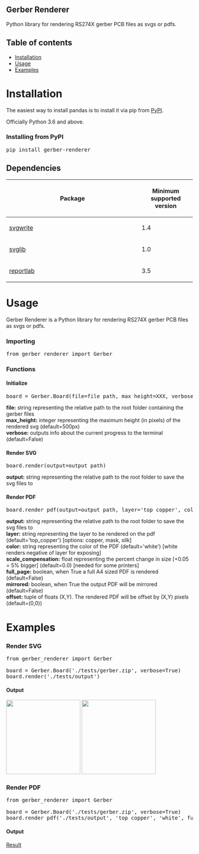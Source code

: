
## Gerber Renderer

Python library for rendering RS274X gerber PCB files as svgs or pdfs.

## Table of contents

<div class="container-xl">
        <div class="row">
            <div class="col-12 col-md-2 bd-sidebar">
                <nav class="bd-links" id="bd-docs-nav" aria-label="Main navigation">
                    <div class="bd-toc-item active">
                        <ul class="nav bd-sidenav">
                            <li class="">
                                <a href="#installation">Installation</a>
                            </li>
                            <li class="">
                                <a href="#usage">
                                    Usage</a>
                            </li>
                            <li class="">
                                <a href="#examples">Examples</a>
                            </li>
                        </ul>
                    </div>
                </nav>
            </div>
        </div>
</div>

<div>
    <div class="section" id="installation">
        <span id="install"></span>
        <h1>Installation</h1>
        <p>The easiest way to install pandas is to install it
            via pip from <a class="reference external"
                href="https://pypi.org/project/gerber-renderer/">PyPI</a>.</p>
        <p>Officially Python 3.6 and above.</p>
    </div>

<div class="section" id="installing-from-pypi">
<h3>Installing from PyPI</h3>
<div class="highlight-default notranslate">
<div class="highlight">
    <pre><span></span><span class="n">pip</span> <span class="n">install</span> <span class="n">gerber-renderer</span></pre>
</div>
</div>

<div class="section" id="dependencies">
<span id="install-dependencies"></span>
<h2>Dependencies</h2>
<table class="table">
    <colgroup>
        <col style="width: 71%">
        <col style="width: 29%">
    </colgroup>
    <thead>
        <tr class="row-odd">
            <th class="head">
                <p>Package</p>
            </th>
            <th class="head">
                <p>Minimum supported version</p>
            </th>
        </tr>
    </thead>
    <tbody>
        <tr class="row-even">
            <td>
                <p><a class="reference external"
                        href="https://pypi.org/project/svgwrite/">svgwrite</a>
                </p>
            </td>
            <td>
                <p>1.4</p>
            </td>
        </tr>
        <tr class="row-odd">
            <td>
                <p><a class="reference external"
                        href="https://pypi.org/project/svglib/">svglib</a></p>
            </td>
            <td>
                <p>1.0</p>
            </td>
        </tr>
        <tr class="row-even">
            <td>
                <p><a class="reference external"
                        href="https://pypi.org/project/reportlab/">reportlab</a>
                </p>
            </td>
            <td>
                <p>3.5</p>
            </td>
        </tr>
    </tbody>
</table>
<div class="section" id="installation">
    <span id="usage"></span>
    <h1>Usage</h1>
    <p>Gerber Renderer is a Python library for rendering RS274X gerber PCB files as svgs or
        pdfs.</p>
</div>
<div class="section" id="installing-from-pypi">
    <h3>Importing</h3>
    <pre><span></span><span class="n">from gerber_renderer import Gerber</span></pre>
</div>
<div class="section" id="installing-from-pypi">
    <h3>Functions</h3>
    <div class="highlight-default notranslate">
        <h4>Initialize</h4>
        <pre><span></span><span class="n">board = Gerber.Board(file=file_path, max_height=XXX, verbose=True)</span></pre>
        <p>
            <b>file:</b> string representing the relative path to the root folder
            containing
            the gerber files
            <br>
            <b>max_height:</b> integer representing the maximum height (in pixels) of
            the
            rendered svg (default=500px)
            <br>
            <b>verbose:</b> outputs info about the current progress to the terminal
            (default=False)
        </p>
        <h4>Render SVG</h4>
        <pre><span></span><span class="n">board.render(output=output_path)</span></pre>
        <p>
            <b>output:</b> string representing the relative path to the root folder
            to save the svg files to
        </p>
        <h4>Render PDF</h4>
        <pre><span></span><span class="n">board.render_pdf(output=output_path, layer='top_copper', color='white', scale_compensation=0.0, full_page=True, mirrored=True, offset=(0, 0))</span></pre>
        <p>
            <b>output:</b> string representing the relative path to the root folder
            to save the svg files to
            <br>
            <b>layer:</b> string representing the layer to be rendered on the pdf
            (default='top_copper') [options: copper, mask, silk]
            <br>
            <b>color:</b> string representing the color of the PDF (default='white') [white
            renders negative of layer for exposing]
            <br>
            <b>scale_compensation:</b> float representing the percent change in size [+0.05
            = 5% bigger] (default=0.0) [needed for some printers]
            <br>
            <b>full_page:</b> boolean, when True a full A4 sized PDF is rendered
            (default=False)
            <br>
            <b>mirrored:</b> boolean, when True the output PDF will be mirrored
            (default=False)
            <br>
            <b>offset:</b> tuple of floats (X,Y). The rendered PDF will be offset by (X,Y)
            pixels (default=(0,0))
        </p>

</div>
<div class="section" id="installation">
    <span id="examples"></span>
    <h1>Examples</h1>
    <h3>Render SVG</h3>
    <pre><span></span><span class="n">from gerber_renderer import Gerber<br><br>board = Gerber.Board('./tests/gerber.zip', verbose=True)<br>board.render('./tests/output')</span></pre>
    <h4>Output</h4>
    <img height='200' src='./gerber-renderer-documentation_files/top.svg'>
    <img height='200' src='./gerber-renderer-documentation_files/bottom.svg'>
    <h3>Render PDF</h3>
    <pre><span></span><span class="n">from gerber_renderer import Gerber<br><br>board = Gerber.Board('./tests/gerber.zip', verbose=True)<br>board.render_pdf('./tests/output', 'top_copper', 'white', full_page=True)</span></pre>
    <h4>Output</h4>
    <a href='./gerber-renderer-documentation_files/top_copper.pdf'>Result</a>
</div>

